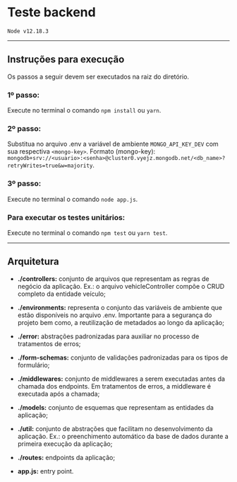 # Teste backend

```
Node v12.18.3
```

---

## Instruções para execução

Os passos a seguir devem ser executados na raiz do diretório.

### 1º passo:

Execute no terminal o comando `npm install` ou `yarn`.

### 2º passo:

Substitua no arquivo .env a variável de ambiente `MONGO_API_KEY_DEV` com sua respectiva `<mongo-key>`. Formato (mongo-key): `mongodb+srv://<usuario>:<senha>@cluster0.vyejz.mongodb.net/<db_name>?retryWrites=true&w=majority`.

### 3º passo:

Execute no terminal o comando `node app.js`.

### Para executar os testes unitários:

Execute no terminal o comando `npm test` ou `yarn test`.

---

## Arquitetura

- **./controllers:** conjunto de arquivos que representam as regras de negócio da aplicação. Ex.: o arquivo vehicleController compõe o CRUD completo da entidade veículo;

- **./environments:** representa o conjunto das variáveis de ambiente que estão disponíveis no arquivo .env. Importante para a segurança do projeto bem como, a reutilização de metadados ao longo da aplicação;

- **./error:** abstrações padronizadas para auxiliar no processo de tratamentos de erros;

- **./form-schemas:** conjunto de validações padronizadas para os tipos de formulário;

- **./middlewares:** conjunto de middlewares a serem executadas antes da chamada dos endpoints. Em tratamentos de erros, a middleware é executada após a chamada;

- **./models:** conjunto de esquemas que representam as entidades da aplicação;

- **./util:** conjunto de abstrações que facilitam no desenvolvimento da aplicação. Ex.: o preenchimento automático da base de dados durante a primeira execução da aplicação;

- **./routes:** endpoints da aplicação;

- **app.js:** entry point.
